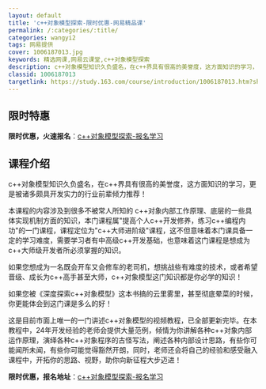 ```yaml
---
layout: default
title: 'c++对象模型探索-限时优惠-网易精品课'
permalink: /:categories/:title/
categories: wangyi2
tags: 网易提供
cover: 1006187013.jpg
keywords: 精选网课,网易云课堂,c++对象模型探索
description: c++对象模型知识久负盛名，在c++界具有很高的美誉度，这方面知识的学习，更是被诸多颇具开发实力的行业前辈倾力推荐！本课
classid: 1006187013
targetlink: https://study.163.com/course/introduction/1006187013.htm?share=1&shareId=1025206652&utm_campaign=share&utm_medium=iphoneShare&utm_source=&utm_u=1025206652
---
```


## 限时特惠

**限时优惠，火速报名**：[c++对象模型探索-报名学习](https://study.163.com/course/introduction/1006187013.htm?share=1&shareId=1025206652&utm_campaign=share&utm_medium=iphoneShare&utm_source=&utm_u=1025206652)

## 课程介绍

c++对象模型知识久负盛名，在c++界具有很高的美誉度，这方面知识的学习，更是被诸多颇具开发实力的行业前辈倾力推荐！



本课程的内容涉及到很多不被常人所知的 c++对象内部工作原理、底层的一些具体实现机制方面的知识，本门课程属"提高个人c++开发修养，练习c++编程内功"的一门课程，课程定位为"c++大师进阶级"课程，这不但意味着本门课具备一定的学习难度，需要学习者有中高级c++开发基础，也意味着这门课程是想成为c++大师级开发者所必须掌握的知识。



如果您想成为一名既会开车又会修车的老司机，想挑战些有难度的技术，或者希望晋级、成长为c++高手甚至大师，c++对象模型这门知识都是你必学的知识！



如果您被《深度探索c++对象模型》这本书搞的云里雾里，甚至彻底晕菜的时候，你更能体会到这门课是多么的好！



这是目前市面上唯一的一门讲述c++对象模型的视频教程，已全部更新完毕。在本教程中，24年开发经验的老师会提供大量范例，倾情为你讲解各种c++对象内部运作原理，演绎各种c++对象程序的古怪写法，阐述各种内部设计思路，有些你可能闻所未闻，有些你可能觉得豁然开朗，同时，老师还会将自己的经验和感受融入课程中，开拓你的思路、视野，助你向新征程大步迈进！

**限时优惠，报名地址**：[c++对象模型探索-报名学习](https://study.163.com/course/introduction/1006187013.htm?share=1&shareId=1025206652&utm_campaign=share&utm_medium=iphoneShare&utm_source=&utm_u=1025206652)

